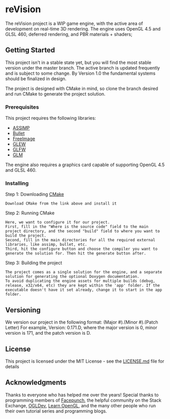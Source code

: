 # reVision

The reVision project is a WIP game engine, with the active area of development on real-time 3D rendering.
The engine uses OpenGL 4.5 and GLSL 460, deferred rendering, and PBR materials + shaders;

## Getting Started

This project isn't in a stable state yet, but you will find the most stable version under the master branch.
The active branch is updated frequently and is subject to some change. By Version 1.0 the fundamental systems should be finalized in design.

The project is designed with CMake in mind, so clone the branch desired and run CMake to generate the project solution.

### Prerequisites

This project requires the following libraries:
* [ASSIMP](http://www.assimp.org/)
* [Bullet](http://bulletphysics.org/wordpress/)
* [FreeImage](http://freeimage.sourceforge.net/)
* [GLEW](http://glew.sourceforge.net/)
* [GLFW](http://www.glfw.org/)
* [GLM](https://glm.g-truc.net/0.9.9/index.html)

The engine also requires a graphics card capable of supporting OpenGL 4.5 and GLSL 460.

### Installing

Step 1: Downloading [CMake](https://cmake.org/)

```
Download CMake from the link above and install it
```

Step 2: Running CMake

```
Here, we want to configure it for our project.
First, fill in the "Where is the source code" field to the main project directory, and the second "build" field to where you want to build the project.
Second, fill in the main directories for all the required external libraries, like assimp, bullet, etc.
Third, hit the configure button and choose the compiler you want to generate the solution for. Then hit the generate button after.
```

Step 3: Building the project

```
The project comes as a single solution for the engine, and a separate solution for generating the optional Doxygen documentation.
To avoid duplicating the engine assets for multiple builds (debug, release, x32/x64, etc) they are kept within the 'app' folder. If the executable doesn't have it set already, change it to start in the app folder.
```

## Versioning

We version our project in the following format: (Major #).(Minor #).(Patch Letter)
For example, Version: 0.171.D, where the major version is 0, minor version is 171, and the patch version is D.

## License

This project is licensed under the MIT License - see the [LICENSE.md](LICENSE.md) file for details

## Acknowledgments

Thanks to everyone who has helped me over the years!
Special thanks to programming members of [Facepunch](https://forum.facepunch.com/f/), the helpful community on the Stack Exchange, [OGLDev](http://ogldev.atspace.co.uk/index.html), [Learn OpenGL](https://learnopengl.com), and the many other people who run their own tutorial series and programming blogs.